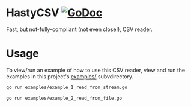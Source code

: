 # HastyCSV [![GoDoc](https://godoc.org/github.com/cet001/hastycsv?status.svg)](http://godoc.org/github.com/cet001/hastycsv)

Fast, but not-fully-compliant (not even close!), CSV reader.

# Usage

To view/run an example of how to use this CSV reader, view and run the examples in this project's [examples/](./examples/) subvdirectory.

```bash
go run examples/example_1_read_from_stream.go
```

```bash
go run examples/example_2_read_from_file.go
```

